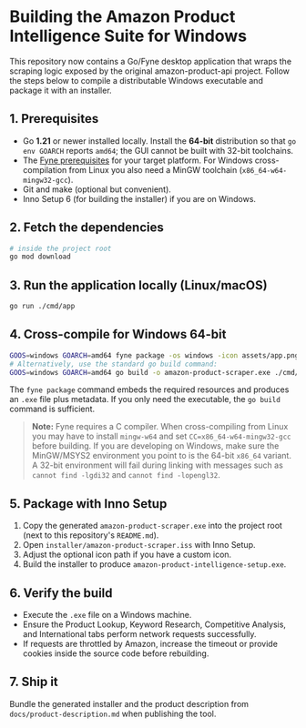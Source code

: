 # Building the Amazon Product Intelligence Suite for Windows

This repository now contains a Go/Fyne desktop application that wraps the scraping logic exposed by the original amazon-product-api project. Follow the steps below to compile a distributable Windows executable and package it with an installer.

## 1. Prerequisites

- Go **1.21** or newer installed locally. Install the **64-bit** distribution so that `go env GOARCH` reports `amd64`; the GUI cannot be built with 32-bit toolchains.
- The [Fyne prerequisites](https://docs.fyne.io/started/) for your target platform. For Windows cross-compilation from Linux you also need a MinGW toolchain (`x86_64-w64-mingw32-gcc`).
- Git and make (optional but convenient).
- Inno Setup 6 (for building the installer) if you are on Windows.

## 2. Fetch the dependencies

```bash
# inside the project root
go mod download
```

## 3. Run the application locally (Linux/macOS)

```bash
go run ./cmd/app
```

## 4. Cross-compile for Windows 64-bit

```bash
GOOS=windows GOARCH=amd64 fyne package -os windows -icon assets/app.png -name "Amazon Product Intelligence" -appID com.amazon.intelligence
# Alternatively, use the standard go build command:
GOOS=windows GOARCH=amd64 go build -o amazon-product-scraper.exe ./cmd/app
```

The `fyne package` command embeds the required resources and produces an `.exe` file plus metadata. If you only need the executable, the `go build` command is sufficient.

> **Note:** Fyne requires a C compiler. When cross-compiling from Linux you may have to install `mingw-w64` and set `CC=x86_64-w64-mingw32-gcc` before building. If you are developing on Windows, make sure the MinGW/MSYS2 environment you point to is the 64-bit `x86_64` variant. A 32-bit environment will fail during linking with messages such as `cannot find -lgdi32` and `cannot find -lopengl32`.

## 5. Package with Inno Setup

1. Copy the generated `amazon-product-scraper.exe` into the project root (next to this repository's `README.md`).
2. Open `installer/amazon-product-scraper.iss` with Inno Setup.
3. Adjust the optional icon path if you have a custom icon.
4. Build the installer to produce `amazon-product-intelligence-setup.exe`.

## 6. Verify the build

- Execute the `.exe` file on a Windows machine.
- Ensure the Product Lookup, Keyword Research, Competitive Analysis, and International tabs perform network requests successfully.
- If requests are throttled by Amazon, increase the timeout or provide cookies inside the source code before rebuilding.

## 7. Ship it

Bundle the generated installer and the product description from `docs/product-description.md` when publishing the tool.
